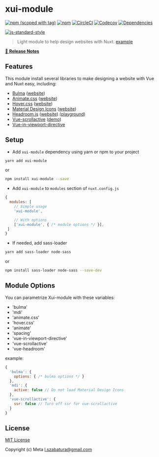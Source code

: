 # xui-module
[![npm (scoped with tag)](https://img.shields.io/npm/v/xui-module/latest.svg?style=flat-square)](https://npmjs.com/package/xui-module)
[![npm](https://img.shields.io/npm/dt/xui-module.svg?style=flat-square)](https://npmjs.com/package/xui-module)
[![CircleCI](https://img.shields.io/circleci/project/github/.svg?style=flat-square)](https://circleci.com/gh/)
[![Codecov](https://img.shields.io/codecov/c/github/.svg?style=flat-square)](https://codecov.io/gh/)
[![Dependencies](https://david-dm.org//status.svg?style=flat-square)](https://david-dm.org/)


[![js-standard-style](https://cdn.rawgit.com/standard/standard/master/badge.svg)](http://standardjs.com)

> Light module to help design websites with Nuxt. [example](https://github.com/MetaCorp/nuxt-xui)


[📖 **Release Notes**](./CHANGELOG.md)

## Features

This module install several libraries to make designing a website with Vue and Nuxt easy, including:

+ [Bulma](https://github.com/jgthms/bulma) ([website](http://bulma.io/))
+ [Animate.css](https://github.com/daneden/animate.css/) ([website](https://daneden.github.io/animate.css/))
+ [Hover.css](https://github.com/IanLunn/Hover) ([website](http://ianlunn.github.io/Hover/))
+ [Material Design Icons](https://github.com/google/material-design-icons) ([website](https://material.io/icons/))
+ [Headroom.js](https://github.com/WickyNilliams/headroom.js/) ([website](http://wicky.nillia.ms/headroom.js/)) ([playground](http://wicky.nillia.ms/headroom.js/playroom/))
+ [Vue-scrollactive](https://github.com/eddiemf/vue-scrollactive) ([demo](https://eddiemf.github.io/vue-scrollactive/examples/example-1.html))
+ [Vue-in-viewport-directive](https://github.com/BKWLD/vue-in-viewport-directive)

## Setup
- Add `xui-module` dependency using yarn or npm to your project

```sh
yarn add xui-module
```
or
```sh
npm install xui-module --save
```

- Add `xui-module` to `modules` section of `nuxt.config.js`

```js
{
  modules: [
    // Simple usage
    'xui-module',

    // With options
    ['xui-module', { /* module options */ }],
 ]
}
```

- If needed, add sass-loader

```sh
yarn add sass-loader node-sass
```
or
```sh
npm install sass-loader node-sass --save-dev
```


## Module Options

You can parametrize Xui-module with these variables:

- 'bulma'
- 'mdi'
- 'animate.css'
- 'hover.css'
- 'animate'
- 'spacing'
- 'vue-in-viewport-directive'
- 'vue-scrollactive'
- 'vue-headroom'

example:

```js
{
  'bulma': {
    options: { /* bulma options */ }
  },
  'mdi': {
    active: false // Do not load Material Design Icons
  },
  'vue-scrollactive': {
    ssr: false // Turn off ssr for vue-scrollactive
  }
}
```

## License

[MIT License](./LICENSE)

Copyright (c) Meta <l.szabatura@gmail.com>